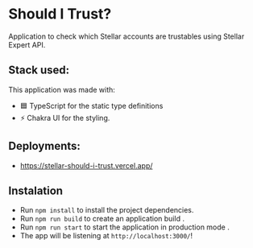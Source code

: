 # Should I Trust?

Application to check which Stellar accounts are trustables using Stellar Expert API.

## Stack used:

This application was made with:

- 🟦 TypeScript for the static type definitions
- ⚡️ Chakra UI for the styling.

## Deployments:

- https://stellar-should-i-trust.vercel.app/

## Instalation

- Run `npm install` to install the project dependencies.
- Run `npm run build` to create an application build .
- Run `npm run start` to start the application in production mode .
- The app will be listening at `http://localhost:3000/`!
